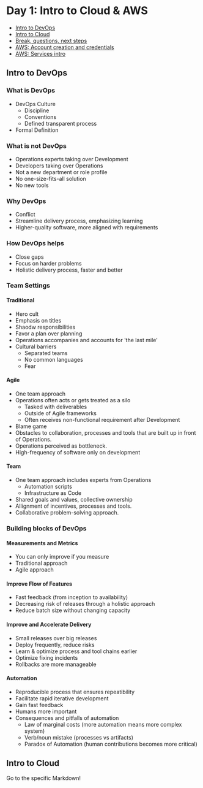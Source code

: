 # Day 1: Intro to Cloud & AWS

* [Intro to DevOps](./devops.md)
* [Intro to Cloud](./cloud.md)
* [Break, questions, next steps](./break.md)
* [AWS: Account creation and credentials](./aws1.md)
* [AWS: Services intro](./aws-services.md)

## Intro to DevOps

### What is DevOps

* DevOps Culture
	* Discipline
	* Conventions
	* Defined transparent process
* Formal Definition

### What is not DevOps

* Operations experts taking over Development
* Developers taking over Operations
* Not a new department or role profile
* No one-size-fits-all solution
* No new tools

### Why DevOps

* Conflict
* Streamline delivery process, emphasizing learning
* Higher-quality software, more aligned with requirements

### How DevOps helps

* Close gaps
* Focus on harder problems
* Holistic delivery process, faster and better

### Team Settings

#### Traditional

* Hero cult
* Emphasis on titles
* Shaodw responsibilities
* Favor a plan over planning
* Operations accompanies and accounts for 'the last mile'
* Cultural barriers
	* Separated teams
	* No common languages
	* Fear

#### Agile

* One team approach
* Operations often acts or gets treated as a silo
	* Tasked with deliverables
	* Outside of Agile frameworks
	* Often receives non-functional requirement after Development
* Blame game
* Obstacles to collaboration, processes and tools that are built up in front of Operations.
* Operations perceived as bottleneck.
* High-frequency of software only on development

#### Team

* One team approach includes experts from Operations
	* Automation scripts
	* Infrastructure as Code
* Shared goals and values, collective ownership
* Allignment of incentives, processes and tools.
* Collaborative problem-solving approach.

### Building blocks of DevOps

#### Measurements and Metrics

* You can only improve if you measure
* Traditional approach
* Agile approach

#### Improve Flow of Features

* Fast feedback (from inception to availability)
* Decreasing risk of releases through a holistic approach
* Reduce batch size without changing capacity

#### Improve and Accelerate Delivery

* Small releases over big releases
* Deploy frequently, reduce risks
* Learn & optimize process and tool chains earlier
* Optimize fixing incidents
* Rollbacks are more manageable

#### Automation

* Reproducible process that ensures repeatibility
* Facilitate rapid iterative development
* Gain fast feedback
* Humans more important
* Consequences and pitfalls of automation
	* Law of marginal costs (more automation means more complex system)
	* Verb/noun mistake (processes vs artifacts)
	* Paradox of Automation (human contributions becomes more critical)

## Intro to Cloud

Go to the specific Markdown!